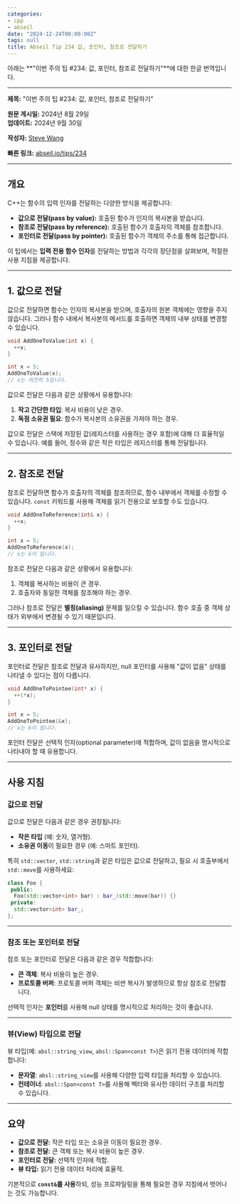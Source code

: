 ```yaml
---
categories:
- cpp
- abseil
date: "2024-12-24T00:00:00Z"
tags: null
title: Abseil Tip 234 값, 포인터, 참조로 전달하기
---
```


아래는 **"이번 주의 팁 #234: 값, 포인터, 참조로 전달하기"**에 대한 한글 번역입니다.

---

**제목:** "이번 주의 팁 #234: 값, 포인터, 참조로 전달하기"  

**원문 게시일:** 2024년 8월 29일  
**업데이트:** 2024년 9월 30일  

**작성자:** [Steve Wang](mailto:wangsteve@google.com)  

**빠른 링크:** [abseil.io/tips/234](https://abseil.io/tips/234)

---

## **개요**

C++는 함수의 입력 인자를 전달하는 다양한 방식을 제공합니다:
- **값으로 전달(pass by value):** 호출된 함수가 인자의 복사본을 받습니다.
- **참조로 전달(pass by reference):** 호출된 함수가 호출자의 객체를 참조합니다.
- **포인터로 전달(pass by pointer):** 호출된 함수가 객체의 주소를 통해 접근합니다.

이 팁에서는 **입력 전용 함수 인자**를 전달하는 방법과 각각의 장단점을 살펴보며, 적절한 사용 지침을 제공합니다.

---

## **1. 값으로 전달**

값으로 전달하면 함수는 인자의 복사본을 받으며, 호출자의 원본 객체에는 영향을 주지 않습니다. 그러나 함수 내에서 복사본의 메서드를 호출하면 객체의 내부 상태를 변경할 수 있습니다.

```cpp
void AddOneToValue(int x) {
  ++x;
}

int x = 5;
AddOneToValue(x);
// x는 여전히 5입니다.
```

값으로 전달은 다음과 같은 상황에서 유용합니다:
1. **작고 간단한 타입**: 복사 비용이 낮은 경우.
2. **독점 소유권 필요**: 함수가 복사본의 소유권을 가져야 하는 경우.

값으로 전달은 스택에 저장된 값(레지스터를 사용하는 경우 포함)에 대해 더 효율적일 수 있습니다. 예를 들어, 정수와 같은 작은 타입은 레지스터를 통해 전달됩니다.

---

## **2. 참조로 전달**

참조로 전달하면 함수가 호출자의 객체를 참조하므로, 함수 내부에서 객체를 수정할 수 있습니다. `const` 키워드를 사용해 객체를 읽기 전용으로 보호할 수도 있습니다.

```cpp
void AddOneToReference(int& x) {
  ++x;
}

int x = 5;
AddOneToReference(x);
// x는 6이 됩니다.
```

참조로 전달은 다음과 같은 상황에서 유용합니다:
1. 객체를 복사하는 비용이 큰 경우.
2. 호출자와 동일한 객체를 참조해야 하는 경우.

그러나 참조로 전달은 **별칭(aliasing)** 문제를 일으킬 수 있습니다. 함수 호출 중 객체 상태가 외부에서 변경될 수 있기 때문입니다.

---

## **3. 포인터로 전달**

포인터로 전달은 참조로 전달과 유사하지만, null 포인터를 사용해 "값이 없음" 상태를 나타낼 수 있다는 점이 다릅니다.

```cpp
void AddOneToPointee(int* x) {
  ++(*x);
}

int x = 5;
AddOneToPointee(&x);
// x는 6이 됩니다.
```

포인터 전달은 선택적 인자(optional parameter)에 적합하며, 값이 없음을 명시적으로 나타내야 할 때 유용합니다.

---

## **사용 지침**

### **값으로 전달**
값으로 전달은 다음과 같은 경우 권장됩니다:
- **작은 타입** (예: 숫자, 열거형).
- **소유권 이동**이 필요한 경우 (예: 스마트 포인터).

특히 `std::vector`, `std::string`과 같은 타입은 값으로 전달하고, 필요 시 호출부에서 `std::move`를 사용하세요:

```cpp
class Foo {
 public:
  Foo(std::vector<int> bar) : bar_(std::move(bar)) {}
 private:
  std::vector<int> bar_;
};
```

---

### **참조 또는 포인터로 전달**
참조 또는 포인터로 전달은 다음과 같은 경우 적합합니다:
- **큰 객체**: 복사 비용이 높은 경우.
- **프로토콜 버퍼**: 프로토콜 버퍼 객체는 비싼 복사가 발생하므로 항상 참조로 전달합니다.

선택적 인자는 **포인터**를 사용해 null 상태를 명시적으로 처리하는 것이 좋습니다.

---

### **뷰(View) 타입으로 전달**
뷰 타입(예: `absl::string_view`, `absl::Span<const T>`)은 읽기 전용 데이터에 적합합니다:
- **문자열**: `absl::string_view`를 사용해 다양한 입력 타입을 처리할 수 있습니다.
- **컨테이너**: `absl::Span<const T>`를 사용해 벡터와 유사한 데이터 구조를 처리할 수 있습니다.

---

## **요약**

- **값으로 전달:** 작은 타입 또는 소유권 이동이 필요한 경우.
- **참조로 전달:** 큰 객체 또는 복사 비용이 높은 경우.
- **포인터로 전달:** 선택적 인자에 적합.
- **뷰 타입:** 읽기 전용 데이터 처리에 효율적.

기본적으로 **`const&`를 사용**하되, 성능 프로파일링을 통해 필요한 경우 지침에서 벗어나는 것도 가능합니다.
